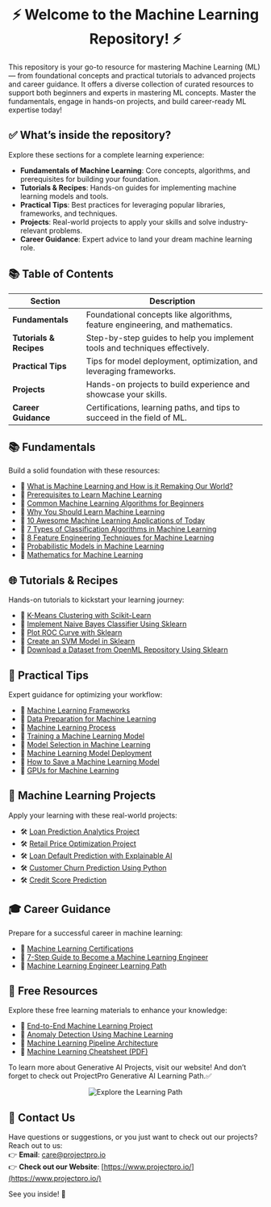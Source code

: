 # <div align="center">⚡ Welcome to the Machine Learning Repository! ⚡</div>

This repository is your go-to resource for mastering Machine Learning (ML) — from foundational concepts and practical tutorials to advanced projects and career guidance. It offers a diverse collection of curated resources to support both beginners and experts in mastering ML concepts. Master the fundamentals, engage in hands-on projects, and build career-ready ML expertise today!


## ✅ What’s inside the repository?

Explore these sections for a complete learning experience:
- **Fundamentals of Machine Learning**: Core concepts, algorithms, and prerequisites for building your foundation.
- **Tutorials & Recipes**: Hands-on guides for implementing machine learning models and tools.
- **Practical Tips**: Best practices for leveraging popular libraries, frameworks, and techniques.
- **Projects**: Real-world projects to apply your skills and solve industry-relevant problems.
- **Career Guidance**: Expert advice to land your dream machine learning role.



## 📚 Table of Contents

| Section              | Description                                                                 |
|-----------------------|-----------------------------------------------------------------------------|
| **Fundamentals**      | Foundational concepts like algorithms, feature engineering, and mathematics.|
| **Tutorials & Recipes** | Step-by-step guides to help you implement tools and techniques effectively.|
| **Practical Tips**    | Tips for model deployment, optimization, and leveraging frameworks.         |
| **Projects**          | Hands-on projects to build experience and showcase your skills.             |
| **Career Guidance**   | Certifications, learning paths, and tips to succeed in the field of ML.     |


## 📚 Fundamentals

Build a solid foundation with these resources:
- 📝 [What is Machine Learning and How is it Remaking Our World?](<https://www.projectpro.io/article/what-is-machine-learning-and-how-it-is-remaking-our-world/191>)
- 📝 [Prerequisites to Learn Machine Learning](<https://www.projectpro.io/article/prerequisites-to-learn-machine-learning/511>)
- 📝 [Common Machine Learning Algorithms for Beginners](<https://www.projectpro.io/article/common-machine-learning-algorithms-for-beginners/202>)
- 📝 [Why You Should Learn Machine Learning](<https://www.projectpro.io/article/why-you-should-learn-machine-learning/362>)
- 📝 [10 Awesome Machine Learning Applications of Today](<https://www.projectpro.io/article/10-awesome-machine-learning-applications-of-today/364>)
- 📝 [7 Types of Classification Algorithms in Machine Learning](<https://www.projectpro.io/article/7-types-of-classification-algorithms-in-machine-learning/435>)
- 📝 [8 Feature Engineering Techniques for Machine Learning](<https://www.projectpro.io/article/8-feature-engineering-techniques-for-machine-learning/423>)
- 📝 [Probabilistic Models in Machine Learning](<https://www.projectpro.io/article/probabilistic-models-in-machine-learning/784>)
- 📝 [Mathematics for Machine Learning](<https://www.projectpro.io/article/mathematics-for-machine-learning/538>)



## 🌐 Tutorials & Recipes

Hands-on tutorials to kickstart your learning journey:
- 📝 [K-Means Clustering with Scikit-Learn](<https://www.projectpro.io/recipes/k-means-clustering-with-scikit-learn>)
- 📝 [Implement Naive Bayes Classifier Using Sklearn](<https://www.projectpro.io/recipes/implement-naivebayes-classifier-sklearn>)
- 📝 [Plot ROC Curve with Sklearn](<https://www.projectpro.io/recipes/plot-roc-curve-sklearn>)
- 📝 [Create an SVM Model in Sklearn](<https://www.projectpro.io/recipes/create-svm-model-sklearn>)
- 📝 [Download a Dataset from OpenML Repository Using Sklearn](<https://www.projectpro.io/recipes/download-dataset-from-openml-repo-sklearn>)


## 🧠 Practical Tips

Expert guidance for optimizing your workflow:
- 📝 [Machine Learning Frameworks](<https://www.projectpro.io/article/machine-learning-frameworks/509>)
- 📝 [Data Preparation for Machine Learning](<https://www.projectpro.io/article/data-preparation-for-machine-learning/595>)
- 📝 [Machine Learning Process](<https://www.projectpro.io/article/machine-learning-process/909>)
- 📝 [Training a Machine Learning Model](<https://www.projectpro.io/article/training-a-machine-learning-model/936>)
- 📝 [Model Selection in Machine Learning](<https://www.projectpro.io/article/model-selection-in-machine-learning/824>)
- 📝 [Machine Learning Model Deployment](<https://www.projectpro.io/article/machine-learning-model-deployment/872>)
- 📝 [How to Save a Machine Learning Model](<https://www.projectpro.io/article/how-to-save-a-machine-learning-model/776>)
- 📝 [GPUs for Machine Learning](<https://www.projectpro.io/article/gpus-for-machine-learning/677>)


## 🚀 Machine Learning Projects

Apply your learning with these real-world projects:
- 🛠️ [Loan Prediction Analytics Project](<https://www.projectpro.io/project-use-case/loan-prediction-analytics>)
- 🛠️ [Retail Price Optimization Project](<https://www.projectpro.io/project-use-case/retail-price-optimization>)
- 🛠️ [Loan Default Prediction with Explainable AI](<https://www.projectpro.io/project-use-case/loan-default-prediction-explainable-ai>)
- 🛠️ [Customer Churn Prediction Using Python](<https://www.projectpro.io/project-use-case/customer-churn-prediction-using-python>)
- 🛠️ [Credit Score Prediction](<https://www.projectpro.io/project-use-case/credit-score>)


## 🎓 Career Guidance 

Prepare for a successful career in machine learning:
- 📝 [Machine Learning Certifications](<https://www.projectpro.io/article/machine-learning-certifications/878>)
- 📝 [7-Step Guide to Become a Machine Learning Engineer](<https://www.projectpro.io/article/7-step-guide-to-become-a-machine-learning-engineer-in-2021/409>)
- 📝 [Machine Learning Engineer Learning Path](<https://www.projectpro.io/learning-paths/machine-learning-engineer-learning-path>)


## 🎁 Free Resources

Explore these free learning materials to enhance your knowledge:
- 📄 [End-to-End Machine Learning Project](<https://www.projectpro.io/article/end-to-end-machine-learning-project/1047>)
- 📄 [Anomaly Detection Using Machine Learning](<https://www.projectpro.io/article/anomaly-detection-using-machine-learning-in-python-with-example/555>)
- 📄 [Machine Learning Pipeline Architecture](<https://www.projectpro.io/article/machine-learning-pipeline-architecture/567>)
- 📄 [Machine Learning Cheatsheet (PDF)](<https://www.projectpro.io/free-learning-resources/machine-learning-cheatsheet-pdf>)

To learn more about Generative AI Projects, visit our website! And don’t forget to check out ProjectPro Generative AI Learning Path.✅


<p align="center">
  <a href="https://www.projectpro.io/learning-paths/machine-learning-roadmap" target="_blank" style="text-decoration: none;">
    <img src="https://img.shields.io/badge/Explore%20the%20Learning%20Path-28a745?style=for-the-badge&logo=none&logoColor=white" alt="Explore the Learning Path">
  </a>
  
</p>

## 💬 Contact Us  
Have questions or suggestions, or you just want to check out our projects? Reach out to us:  
👉 **Email**: care@projectpro.io  
👉 **Check out our Website**: [https://www.projectpro.io/](https://www.projectpro.io/)  

See you inside! 👋
